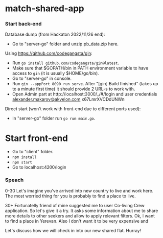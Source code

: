 # match-shared-app

### Start back-end

Database dump (from Hackaton 2022/11/26 end):
- Go to "server-go" folder and unzip pb_data.zip here.

Using https://github.com/codegangsta/gin:
- Run `go install github.com/codegangsta/gin@latest`.
- Make sure that $GOPATH/bin in PATH environment variable to have access to `gin` (it is usually $HOME/go/bin).
- Go to "server-go" in console.
- Run `gin --appPort 8090 run serve`. After "[gin] Build finished" (takes up to a minute first time) it should provide 2 URL-s to work with.
- Open Admin part at http://localhost:3000/_/#/login and user credentials alexander.makarov@akvelon.com x67LmrXVCDdUNWn

Direct start (won't work with front-end due to different ports used):
- In "server-go" folder run `go run main.go`.
# Start front-end

- Go to "client" folder.
- `npm install`
- `npm start`
- Go to localhost:4200/login

### Speach

0-30
Let's imagine you've arrived into new country to live and work here.
The most worried thing for you is probably to find a place to live.

30+
Fortunatelly friend of mine suggested me to user Co-living Crew application. So let's give it a try.
It asks some information about me to share more details to other seekers and allow to apply relevant filters.
Ok, I want to find a place in Yerevan. Also I don't want it to be very expensive and 

Let's discuss how we will check in into our new shared flat. Hurray!

